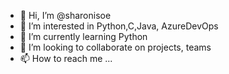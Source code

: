 - 👋 Hi, I’m @sharonisoe
- 👀 I’m interested in Python,C,Java, AzureDevOps
- 🌱 I’m currently learning Python
- 💞️ I’m looking to collaborate on projects, teams
- 📫 How to reach me ...

<!---
sharonisoe/sharonisoe is a ✨ special ✨ repository because its `README.md` (this file) appears on your GitHub profile.
You can click the Preview link to take a look at your changes.
--->
